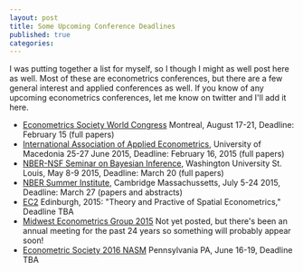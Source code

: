 ```yaml
---
layout: post
title: Some Upcoming Conference Deadlines 
published: true
categories:
---
```


I was putting together a list for myself, so I though I might as well post here as well.
Most of these are econometrics conferences, but there are a few general interest and applied conferences as well.
If you know of any upcoming econometrics conferences, let me know on twitter and I'll add it here.
- [Econometrics Society World Congress](http://eswc2015.com/?l=en) Montreal, August 17-21, Deadline: February 15 (full papers)
- [International Association of Applied Econometrics](http://www.iaae2015.org), University of Macedonia 25-27 June 2015, Deadline: February 16, 2015 (full papers)
- [NBER-NSF Seminar on Bayesian Inference](http://apps.olin.wustl.edu/conf/sbies/Home/Default.aspx?pid=1), Washington University St. Louis, May 8-9 2015, Deadline: March 20 (full papers)
- [NBER Summer Institute](www.nber.org/callforpapers/CallSI2015.html), Cambridge Massachussetts, July 5-24 2015, Deadline: March 27 (papers and abstracts)
- [EC2](https://sites.google.com/site/ecpower2) Edinburgh, 2015: "Theory and Practive of Spatial Econometrics," Deadline TBA
- [Midwest Econometrics Group 2015](http://www3.nd.edu/~meg/) Not yet posted, but there's been an annual meeting for the past 24 years so something will probably appear soon!
- [Econometric Society 2016 NASM](https://www.econometricsociety.org/meetings/schedule/2016/06/16/2016-north-american-summer-meeting) Pennsylvania PA, June 16-19, Deadline TBA
